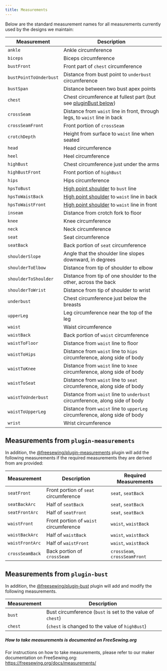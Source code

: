 ```yaml
---
title: Measurements
---
```


Below are the standard measurement names for all measurements
currently used by the designs we maintain:

| Measurement | Description |
|-------------|-------------|
| `ankle` | Ankle circumference |
| `biceps` | Biceps circumference |
| `bustFront` | Front part of `chest` circumference |
| `bustPointToUnderbust` | Distance from bust point to `underbust` circumference |
| `bustSpan`  | Distance between two bust apex points |
| `chest` | Chest circumference at fullest part (but see [pluginBust below](#measurements-from-pluginbust)) |
| `crossSeam` | Distance from `waist` line in front, through legs, to `waist` line in back |
| `crossSeamFront` | Front portion of `crossSeam` |
| `crotchDepth` | Height from surface to `waist` line when seated |
| `head` | Head circumference |
| `heel` | Heel circumference |
| `highBust` | Chest circumference just under the arms |
| `highBustFront` | Front portion of `highBust` |
| `hips` | Hips circumference |
| `hpsToBust` | [High point shoulder][hps] to `bust` line |
| `hpsToWaistBack` | [High point shoulder][hps] to `waist` line in back |
| `hpsToWaistFront` | [High point shoulder][hps] to `waist` line in front |
| `inseam` | Distance from crotch fork to floor |
| `knee` | Knee circumference |
| `neck` | Neck circumference |
| `seat` | Seat circumference |
| `seatBack` | Back portion of `seat` circumference |
| `shoulderSlope` | Angle that the shoulder line slopes downward, in degrees |
| `shoulderToElbow` | Distance from tip of shoulder to elbow |
| `shoulderToShoulder` | Distance from tip of one shoulder to the other, across the back |
| `shoulderToWrist` | Distance from tip of shoulder to wrist |
| `underbust` | Chest circumference just below the breasts |
| `upperLeg` | Leg circumference near the top of the leg |
| `waist` | Waist circumference |
| `waistBack` | Back portion of `waist` circumference |
| `waistToFloor` | Distance from `waist` line to floor |
| `waistToHips` | Distance from `waist` line to `hips` circumference, along side of body |
| `waistToKnee` | Distance from `waist` line to `knee` circumference, along side of body |
| `waistToSeat` | Distance from `waist` line to `seat` circumference, along side of body |
| `waistToUnderbust` | Distance from `waist` line to `underbust` circumference, along side of body |
| `waistToUpperLeg` | Distance from `waist` line to `upperLeg` circumference, along side of body |
| `wrist` | Wrist circumference |

[hps]: https://freesewing.org/docs/sewing/hps/

## Measurements from `plugin-measurements`

In addition, the [@freesewing/plugin-measurements](/reference/plugins/measurements)
plugin will add the following measurements if the required measurements
they are derived from are provided:

| Measurement | Description | Required Measurements |
|-------------|-------------|-----------|
| `seatFront` | Front portion of `seat` circumference | `seat`, `seatBack` |
| `seatBackArc` | Half of `seatBack` | `seat`, `seatBack` |
| `seatFrontArc` | Half of `seatFront` | `seat`, `seatBack` |
| `waistFront` | Front portion of `waist` circumference | `waist`, `waistBack` |
| `waistBackArc` | Half of `waistBack` | `waist`, `waistBack` |
| `waistFrontArc` | Half of `waistFront` | `waist`, `waistBack` |
| `crossSeamBack` | Back portion of `crossSeam` | `crossSeam`,  `crossSeamFront` |

## Measurements from `plugin-bust`

In addition, the [@freesewing/plugin-bust](/reference/plugins/bust)
plugin will add and modify the following measurements.

| Measurement | Description |
|-------------|-------------|
| `bust` | Bust circumference (`bust` is set to the value of `chest`) |
| `chest` | (`chest` is changed to the value of `highBust`) |

<Tip>

##### How to take measurements is documented on FreeSewing.org

For instructions on how to take measurements, please refer to our
maker documentation on FreeSewing.org: https://freesewing.org/docs/measurements/

</Tip>
